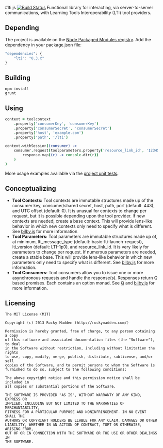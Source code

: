 #lti.js [![Build Status](https://travis-ci.org/rockymadden/lti.js.png?branch=master)](http://travis-ci.org/rockymadden/lti.js)
Functional library for interacting, via server-to-server communications, with Learning Tools Interoperability (LTI) tool providers.

## Depending
The project is available on the [Node Packaged Modules registry](https://npmjs.org/package/lti). Add the dependency in your package.json file:

```javascript
"dependencies": {
	"lti": "0.3.x"
}
```

## Building
```shell
npm install
grunt
```

## Using
```coffeescript
context = toolcontext
	.property('consumerKey', 'consumerKey')
	.property('consumerSecret', 'consumerSecret')
	.property('host', 'example.com')
	.property('path', '/lti')

context.withSession((consumer) ->
	consumer.request(toolparameters.property('resource_link_id', '1234567890')).then((response) ->
		response.map((r) -> console.dir(r))
	)
)
```
More usage examples available via the [project unit tests](https://github.com/rockymadden/lti.js/tree/master/source/test/coffeescript/lib).

## Conceptualizing
* __Tool Contexts:__ Tool contexts are immutable structures made up of the consumer key, consumer/shared secret, host, path, port (default: 443), and UTC offset (default: 0). It is unusual for contexts to change per request, but it is possible depending upon the tool provider. If new contexts are needed, create a base context. This will provide lens-like behavior in which new contexts only need to specify what is different. See [bilby.js](http://bilby.brianmckenna.org/#environment) for more information.
* __Tool Parameters:__ Tool parameters are immutable structures made up of, at minimum, lti\_message\_type (default: basic-lti-launch-request), lti\_version (default: LTI-1p0), and resource\_link\_id. It is very likely for parameters to change per request. If numerous parameters are needed, create a stable base. This will provide lens-like behavior in which new parameters only need to specify what is different. See [bilby.js](http://bilby.brianmckenna.org/#environment) for more information.
* __Tool Consumers:__ Tool consumers allow you to issue one or more asynchronous requests and handle the response(s). Responses return Q based promises. Each contains an option monad. See [Q](https://github.com/kriskowal/q) and [bilby.js](http://bilby.brianmckenna.org/#option) for more information.

## Licensing
```
The MIT License (MIT)

Copyright (c) 2013 Rocky Madden (http://rockymadden.com/)

Permission is hereby granted, free of charge, to any person obtaining a copy
of this software and associated documentation files (the "Software"), to deal
in the Software without restriction, including without limitation the rights
to use, copy, modify, merge, publish, distribute, sublicense, and/or sell
copies of the Software, and to permit persons to whom the Software is
furnished to do so, subject to the following conditions:

The above copyright notice and this permission notice shall be included in
all copies or substantial portions of the Software.

THE SOFTWARE IS PROVIDED "AS IS", WITHOUT WARRANTY OF ANY KIND, EXPRESS OR
IMPLIED, INCLUDING BUT NOT LIMITED TO THE WARRANTIES OF MERCHANTABILITY,
FITNESS FOR A PARTICULAR PURPOSE AND NONINFRINGEMENT. IN NO EVENT SHALL THE
AUTHORS OR COPYRIGHT HOLDERS BE LIABLE FOR ANY CLAIM, DAMAGES OR OTHER
LIABILITY, WHETHER IN AN ACTION OF CONTRACT, TORT OR OTHERWISE, ARISING FROM,
OUT OF OR IN CONNECTION WITH THE SOFTWARE OR THE USE OR OTHER DEALINGS IN
THE SOFTWARE.
```